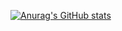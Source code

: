 [![Anurag's GitHub stats](https://github-readme-stats.vercel.app/api?username=kr3mowka11)](https://github.com/anuraghazra/github-readme-stats)

